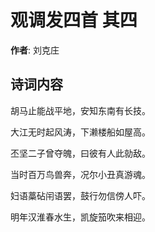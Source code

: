 # 观调发四首  其四

**作者**: 刘克庄

## 诗词内容

胡马止能战平地，安知东南有长技。

大江无时起风涛，下濑楼船如屋高。

丕坚二子曾夺魄，曰彼有人此勍敌。

当时百万鸟兽奔，况尔小丑真游魂。

妇语藁砧闬语罢，鼓行勿信傍人吓。

明年汉淮春水生，凯旋笳吹来相迎。


